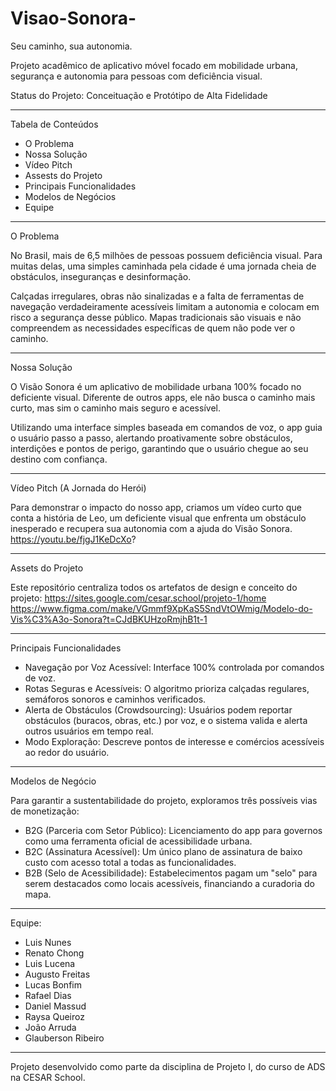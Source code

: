 # Visao-Sonora- 

Seu caminho, sua autonomia.

Projeto acadêmico de aplicativo móvel focado em mobilidade urbana, segurança e autonomia para pessoas com deficiência visual.

Status do Projeto: Conceituação e Protótipo de Alta Fidelidade
_____________________________________________________________________________________________________________________________
Tabela de Conteúdos
- O Problema
- Nossa Solução
- Vídeo Pitch
- Assests do Projeto
- Principais Funcionalidades
- Modelos de Negócios
- Equipe
_____________________________________________________________________________________________________________________________
O Problema

No Brasil, mais de 6,5 milhões de pessoas possuem deficiência visual. Para muitas delas, uma simples caminhada pela cidade é uma jornada cheia de obstáculos, inseguranças e desinformação.

Calçadas irregulares, obras não sinalizadas e a falta de ferramentas de navegação verdadeiramente acessíveis limitam a autonomia e colocam em risco a segurança desse público. Mapas tradicionais são visuais e não compreendem as necessidades específicas de quem não pode ver o caminho.
_____________________________________________________________________________________________________________________________

Nossa Solução

O Visão Sonora é um aplicativo de mobilidade urbana 100% focado no deficiente visual. Diferente de outros apps, ele não busca o caminho mais curto, mas sim o caminho mais seguro e acessível.

Utilizando uma interface simples baseada em comandos de voz, o app guia o usuário passo a passo, alertando proativamente sobre obstáculos, interdições e pontos de perigo, garantindo que o usuário chegue ao seu destino com confiança.
_____________________________________________________________________________________________________________________________

Vídeo Pitch (A Jornada do Herói)

Para demonstrar o impacto do nosso app, criamos um vídeo curto que conta a história de Leo, um deficiente visual que enfrenta um obstáculo inesperado e recupera sua autonomia com a ajuda do Visão Sonora.
https://youtu.be/fjgJ1KeDcXo?
_____________________________________________________________________________________________________________________________

Assets do Projeto

Este repositório centraliza todos os artefatos de design e conceito do projeto:
https://sites.google.com/cesar.school/projeto-1/home
https://www.figma.com/make/VGmmf9XpKaS5SndVtOWmig/Modelo-do-Vis%C3%A3o-Sonora?t=CJdBKUHzoRmjhB1t-1
_____________________________________________________________________________________________________________________________

Principais Funcionalidades

- Navegação por Voz Acessível: Interface 100% controlada por comandos de voz.
- Rotas Seguras e Acessíveis: O algoritmo prioriza calçadas regulares, semáforos sonoros e caminhos verificados.
- Alerta de Obstáculos (Crowdsourcing): Usuários podem reportar obstáculos (buracos, obras, etc.) por voz, e o sistema valida e alerta outros usuários em tempo real.
- Modo Exploração: Descreve pontos de interesse e comércios acessíveis ao redor do usuário.
_____________________________________________________________________________________________________________________________

Modelos de Negócio

Para garantir a sustentabilidade do projeto, exploramos três possíveis vias de monetização:
- B2G (Parceria com Setor Público): Licenciamento do app para governos como uma ferramenta oficial de acessibilidade urbana.
- B2C (Assinatura Acessível): Um único plano de assinatura de baixo custo com acesso total a todas as funcionalidades.
- B2B (Selo de Acessibilidade): Estabelecimentos pagam um "selo" para serem destacados como locais acessíveis, financiando a curadoria do mapa.
_____________________________________________________________________________________________________________________________

Equipe:
- Luis Nunes
- Renato Chong
- Luis Lucena
- Augusto Freitas
- Lucas Bonfim
- Rafael Dias
- Daniel Massud
- Raysa Queiroz
- João Arruda
- Glauberson Ribeiro
_____________________________________________________________________________________________________________________________

Projeto desenvolvido como parte da disciplina de Projeto I, do curso de ADS na CESAR School.
